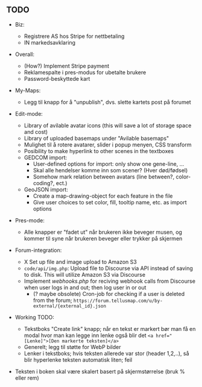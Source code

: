 ## TODO

- Biz:
	* Registrere AS hos Stripe for nettbetaling
	* IN markedsavklaring


- Overall:
	* (How?) Implement Stripe payment
	* Reklamespalte i pres-modus for ubetalte brukere
	* Password-beskyttede kart
- My-Maps:
	* Legg til knapp for å "unpublish", dvs. slette kartets post på forumet
- Edit-mode:
	* Library of avilable avatar icons (this will save a lot of storage space and cost)
	* Library of uploaded basemaps under "Avilable basemaps"
	* Mulighet til å rotere avatarer, slider i popup menyen, CSS transform
	* Posibility to make hyperlink to other scenes in the textboxes
	* GEDCOM import:
		- User-defined options for import: only show one gene-line, ...
		- Skal alle hendelser komme inn som scener? (Hver død/fødsel)
		- Somehow mark relation between avatars (line between?, color-coding?, ect.)
	* GeoJSON import:
		- Create a map-drawing-object for each feature in the file
		- Give user choices to set color, fill, tooltip name, etc. as import options
- Pres-mode:
	* Alle knapper er "fadet ut" når brukeren ikke beveger musen, og kommer til syne når brukeren beveger eller trykker på skjermen
- Forum-integration:
	* X Set up file and image upload to Amazon S3
	* `code/api/img.php`: Upload file to Discourse via API instead of saving to disk. This will utilize Amazon S3 via Discourse
	* Implement *webhooks.php* for reciving webhook calls from Discourse when user logs in and out; then log user in or out
		- (? maybe obsolete) Cron-job for checking if a user is deleted from the forum; `https://forum.tellusmap.com/u/by-external/{external_id}.json`


- Working TODO:
	* Tekstboks "Create link" knapp; når en tekst er markert bør man få en modal hvor man kan legge inn lenke også blir det `<a href="[Lenke]">[Den markerte teksten]</a>`
	* Generelt; legg til støtte for WebP bilder
	* Lenker i tekstboks; hvis teksten allerede var stor (header 1,2,..), så blir hyperlenke teksten automatisk liten; feil






- Teksten i boken skal være skalert basert på skjermstørrelse (bruk % eller rem)
